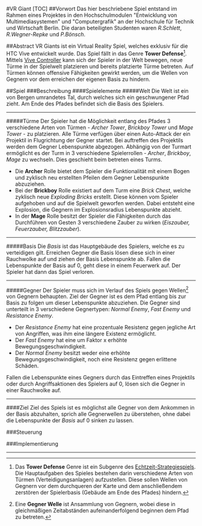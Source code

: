 
#VR Giant
[TOC]
##Vorwort
Das hier beschriebene Spiel entstand im Rahmen eines Projektes in den Hochschulmodulen "Entwicklung von Multimediasystemen" und "Computergrafik" an der Hochschule für Technik und Wirtschaft Berlin. Die daran beteiligten Studenten waren *R.Schlett*, *R.Wegner-Repke* und *P.Bönsch*.

##Abstract
VR Giants ist ein Virtual Reality Spiel, welches exklusiv für die HTC Vive entwickelt wurde. Das Spiel fällt in das Genre **Tower Defense**[^td]. Mittels [Vive Controller](https://www.vive.com/us/accessory/controller/) kann sich der Spieler in der Welt bewegen, neue Türme in der Spielwelt platzieren und bereits platzierte Türme betreten. Auf Türmen können offensive Fähigkeiten gewirkt werden, um die Wellen von Gegnern vor dem erreichen der eigenen Basis zu hindern.

##Spiel
###Beschreibung
####Spielelemente
#####Welt
Die Welt ist ein von Bergen umrandetes Tal, durch welches sich ein geschwungener Pfad zieht. Am Ende des Pfades befindet sich die Basis des Spielers.

___
#####Türme
Der Spieler hat die Möglichkeit entlang des Pfades 3 verschiedene Arten von Türmen - *Archer Tower*, *Brickboy Tower* und *Mage Tower* - zu platzieren. Alle Türme verfügen über einen Auto-Attack der ein Projektil in Flugrichtung der Gegner startet. Bei auftreffen des Projektils werden dem Gegner Lebenspunkte abgezogen.
Abhängig von der Turmart ermöglicht es der Turm in 3 verschiedene Spielerrollen - *Archer*, *Brickboy*, *Mage* zu wechseln. Dies geschieht beim betreten eines Turms.

 - Die **Archer** Rolle bietet dem Spieler die Funktionalität mit einem Bogen und zyklisch neu erstellten Pfeilen dem Gegner Lebenspunkte abzuziehen.
 - Bei der **Brickboy** Rolle existiert auf dem Turm eine *Brick Chest*, welche zyklisch neue *Exploding Bricks* erstellt. Diese können vom Spieler aufgehoben und auf die Spielwelt geworfen werden. Dabei entsteht eine Explosion, die Gegnern im Explosionsradius Lebenspunkte abzieht.  
 - In der **Mage** Rolle besitzt der Spieler die Fähigkeiten durch das Durchführen von Gesten 3 verschiedene Zauber zu wirken (*Eiszauber, Feuerzauber, Blitzzauber*).

___
#####Basis
Die *Basis* ist das Hauptgebäude des Spielers, welche es zu verteidigen gilt. Erreichen Gegner die Basis lösen diese sich in einer Rauchwolke auf und ziehen der Basis Lebenspunkte ab. Fallen die Lebenspunkte der Basis auf 0, geht diese in einem Feuerwerk auf. Der Spieler hat dann das Spiel verloren.

___
#####Gegner
Der Spieler muss sich im Verlauf des Spiels gegen Wellen[^enemywave] von Gegnern behaupten. Ziel der Gegner ist es dem Pfad entlang bis zur Basis zu folgen um dieser Lebenspunkte abzuziehen. Die Gegner sind unterteilt in 3 verschiedene Gegnertypen: *Normal Enemy*, *Fast Enemy* und *Resistance Enemy*.

 - Der *Resistance Enemy* hat eine prozentuale Resistenz gegen jegliche Art von Angriffen, was ihm eine längere Existenz ermöglicht.
 - Der *Fast Enemy* hat eine um Faktor x erhöhte Bewegungsgeschwindigkeit.
 - Der *Normal Enemy* besitzt weder eine erhöhte Bewegungsgeschwindigkeit, noch eine Resistenz gegen erlittene Schäden.

Fallen die Lebenspunkte eines Gegners durch das Eintreffen eines Projektils oder durch Angriffsaktionen des Spielers auf 0, lösen sich die Gegner in einer Rauchwolke auf.

___
####Ziel
Ziel des Spiels ist es möglichst alle Gegner von dem Ankommen in der Basis abzuhalten, sprich alle Gegnerwellen zu überstehen, ohne dabei die Lebenspunkte der *Basis* auf 0 sinken zu lassen.

###Steuerung

###Implementierung

[^td]:Das **Tower Defense** Genre ist ein Subgenre des [Echtzeit-Strategiespiels](https://www.techopedia.com/definition/1923/real-time-strategy-rts). Die Hauptaufgaben des Spieles bestehen darin verschiedene Arten von Türmen (Verteidigungsanlagen) aufzustellen. Diese sollen Wellen von Gegnern vor dem durchqueren der Karte und dem anschließendem zerstören der Spielerbasis (Gebäude am Ende des Pfades) hindern.

[^enemywave]: Eine **Gegner Welle** ist Ansammlung von Gegnern, wobei diese in gleichmäßigen Zeitabständen aufeinanderfolgend beginnen dem Pfad  zu betreten.

----
[1]: http://math.stackexchange.com/
[2]: http://daringfireball.net/projects/markdown/syntax "Markdown"
[3]: https://github.com/jmcmanus/pagedown-extra "Pagedown Extra"
[4]: http://meta.math.stackexchange.com/questions/5020/mathjax-basic-tutorial-and-quick-reference
[5]: https://code.google.com/p/google-code-prettify/
[6]: http://highlightjs.org/
[7]: http://bramp.github.io/js-sequence-diagrams/
[8]: http://adrai.github.io/flowchart.js/
